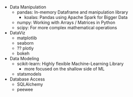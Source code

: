 - Data Manipulation
	- pandas: In-memory Dataframe and manipulation library
		- koalas: Pandas using Apache Spark for Bigger Data
	- numpy: Working with Arrays / Matrices in Python
	- scipy: For more complex mathematical operations
- DataViz
	- matplotlib
	- seaborn
	- ?? plotly
	- bokeh
- Data Modeling
	- scikit-learn: Highly flexible Machine-Learning Library
		- more focused on the shallow side of ML
	- statsmodels
- Database Access
	- SQLAlchemy
	- peewee